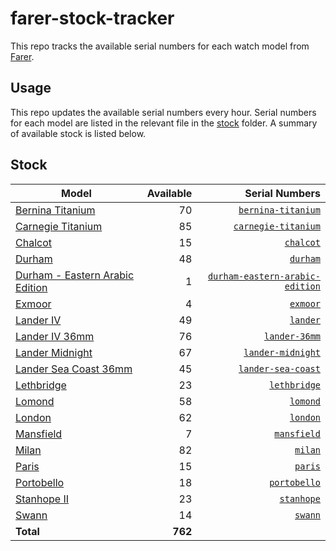 # farer-stock-tracker

This repo tracks the available serial numbers for each watch model from [Farer](https://farer.com).

## Usage

This repo updates the available serial numbers every hour. Serial numbers for each model are listed in the relevant file in the [stock](./stock) folder. A summary of available stock is listed below.

## Stock

| Model | Available | Serial Numbers |
| ----- | --------: | -------------: |
| [Bernina Titanium](https://usd.farer.com/products/bernina-titanium) | 70 | [`bernina-titanium`](./stock/bernina-titanium) |
| [Carnegie Titanium](https://usd.farer.com/products/carnegie-titanium) | 85 | [`carnegie-titanium`](./stock/carnegie-titanium) |
| [Chalcot](https://usd.farer.com/products/chalcot) | 15 | [`chalcot`](./stock/chalcot) |
| [Durham](https://usd.farer.com/products/durham) | 48 | [`durham`](./stock/durham) |
| [Durham - Eastern Arabic Edition](https://usd.farer.com/products/durham-eastern-arabic-edition) | 1 | [`durham-eastern-arabic-edition`](./stock/durham-eastern-arabic-edition) |
| [Exmoor](https://usd.farer.com/products/exmoor) | 4 | [`exmoor`](./stock/exmoor) |
| [Lander IV](https://usd.farer.com/products/lander) | 49 | [`lander`](./stock/lander) |
| [Lander IV 36mm](https://usd.farer.com/products/lander-36mm) | 76 | [`lander-36mm`](./stock/lander-36mm) |
| [Lander Midnight](https://usd.farer.com/products/lander-midnight) | 67 | [`lander-midnight`](./stock/lander-midnight) |
| [Lander Sea Coast 36mm](https://usd.farer.com/products/lander-sea-coast) | 45 | [`lander-sea-coast`](./stock/lander-sea-coast) |
| [Lethbridge](https://usd.farer.com/products/lethbridge) | 23 | [`lethbridge`](./stock/lethbridge) |
| [Lomond](https://usd.farer.com/products/lomond) | 58 | [`lomond`](./stock/lomond) |
| [London](https://usd.farer.com/products/london) | 62 | [`london`](./stock/london) |
| [Mansfield](https://usd.farer.com/products/mansfield) | 7 | [`mansfield`](./stock/mansfield) |
| [Milan](https://usd.farer.com/products/milan) | 82 | [`milan`](./stock/milan) |
| [Paris](https://usd.farer.com/products/paris) | 15 | [`paris`](./stock/paris) |
| [Portobello](https://usd.farer.com/products/portobello) | 18 | [`portobello`](./stock/portobello) |
| [Stanhope II](https://usd.farer.com/products/stanhope) | 23 | [`stanhope`](./stock/stanhope) |
| [Swann](https://usd.farer.com/products/swann) | 14 | [`swann`](./stock/swann) |
| **Total** | **762** | |

